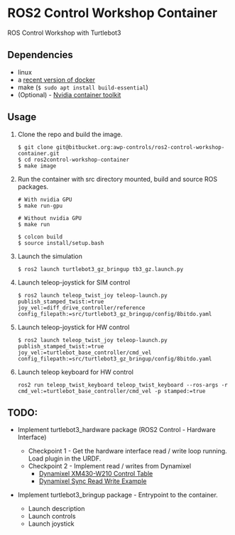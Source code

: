 # ROS2 Control Workshop Container

ROS Control Workshop with Turtlebot3

## Dependencies
* linux
* a [recent version of docker](https://docs.docker.com/engine/install/ubuntu/)
* make (`$ sudo apt install build-essential`)
* (Optional) - [Nvidia container toolkit](https://docs.nvidia.com/datacenter/cloud-native/container-toolkit/install-guide.html#installing-on-ubuntu-and-debian)

## Usage
1. Clone the repo and build the image.

    ```
    $ git clone git@bitbucket.org:awp-controls/ros2-control-workshop-container.git
    $ cd ros2control-workshop-container
    $ make image
    ```

2. Run the container with src directory mounted, build and source ROS packages.

    ```
    # With nvidia GPU
    $ make run-gpu

    # Without nvidia GPU
    $ make run

    $ colcon build
    $ source install/setup.bash
    ```

3. Launch the simulation

    ```
    $ ros2 launch turtlebot3_gz_bringup tb3_gz.launch.py 
    ```

4. Launch teleop-joystick for SIM control

    ```
    $ ros2 launch teleop_twist_joy teleop-launch.py publish_stamped_twist:=true joy_vel:=diff_drive_controller/reference config_filepath:=src/turtlebot3_gz_bringup/config/8bitdo.yaml
    ```
5. Launch teleop-joystick for HW control

    ```
    $ ros2 launch teleop_twist_joy teleop-launch.py publish_stamped_twist:=true joy_vel:=turtlebot_base_controller/cmd_vel config_filepath:=src/turtlebot3_gz_bringup/config/8bitdo.yaml
    ```
6. Launch teleop keyboard for HW control

    ```
    ros2 run teleop_twist_keyboard teleop_twist_keyboard --ros-args -r cmd_vel:=turtlebot_base_controller/cmd_vel -p stamped:=true
    ```

## TODO:

* Implement turtlebot3_hardware package (ROS2 Control - Hardware Interface)
    * Checkpoint 1 - Get the hardware interface read / write loop running. Load plugin in the URDF.
    * Checkpoint 2 - Implement read / writes from Dynamixel
        * [Dynamixel XM430-W210 Control Table](https://emanual.robotis.com/docs/en/dxl/x/xm430-w210/)
        * [Dynamixel Sync Read Write Example](https://github.com/ROBOTIS-GIT/DynamixelSDK/blob/main/c%2B%2B/example/protocol2.0/sync_read_write/sync_read_write.cpp)

* Implement turtlebot3_bringup package - Entrypoint to the container.
    * Launch description
    * Launch controls
    * Launch joystick

